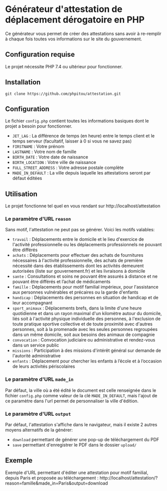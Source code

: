 # Générateur d'attestation de déplacement dérogatoire en PHP

Ce générateur vous permet de créer des attestations sans avoir à re-remplir à chaque fois toutes vos informations sur le
site du gouvernement.

## Configuration requise

Le projet nécessite PHP 7.4 ou ultérieur pour fonctionner.

## Installation

`git clone https://github.com/phpitou/attestation.git`

## Configuration

Le fichier `config.php` contient toutes les informations basiques dont le projet a besoin pour fonctionner.

- `JET_LAG` : La différence de temps (en heure) entre le temps client et le temps serveur (facultatif, laisser à 0 si
vous ne savez pas)
- `FIRSTNAME` : Votre prénom
- `LASTNAME` : Votre nom de famille
- `BIRTH_DATE` : Votre date de naissance
- `BIRTH_LOCATION` : Votre ville de naissance
- `FULL_STREET_ADDRESS` : Votre adresse postale complète
- `MADE_IN_DEFAULT` : La ville depuis laquelle les attestations seront par défaut éditées

## Utilisation

Le projet fonctionne tel quel en vous rendant sur http://localhost/attestation

### Le paramètre d'URL `reason`

Sans motif, l'attestation ne peut pas se générer. Voici les motifs valables:

- `travail` : Déplacements entre le domicile et le lieu d'exercice de l'activité professionnelle ou les déplacements
professionnels ne pouvant être différés
- `achats` : Déplacements pour effectuer des achats de fournitures nécessaires à l'activité professionnelle, des achats
de première nécessité dans des établissements dont les activités demeurent autorisées (liste sur gouvernement.fr) et les
livraisons à domicile
- `sante` : Consultations et soins ne pouvant être assurés à distance et ne pouvant être différés et l’achat de
médicaments
- `famille` : Déplacements pour motif familial impérieux, pour l'assistance aux personnes vulnérables et précaires ou la
garde d'enfants
- `handicap` : Déplacements des personnes en situation de handicap et de leur accompagnant
- `sport_animaux` : Déplacements brefs, dans la limite d'une heure quotidienne et dans un rayon maximal d'un kilomètre
autour du domicile, liés soit à l'activité physique individuelle des personnes, à l'exclusion de toute pratique sportive
collective et de toute proximité avec d'autres personnes, soit à la promenade avec les seules personnes regroupées dans
un même domicile, soit aux besoins des animaux de compagnie
- `convocation` : Convocation judiciaire ou administrative et rendez-vous dans un service public
- `missions` : Participation à des missions d'intérêt général sur demande de l'autorité administrative
- `enfants` : Déplacement pour chercher les enfants à l’école et à l’occasion de leurs activités périscolaires

### Le paramètre d'URL `made_in`

Par défaut, la ville où a été édité le document est celle renseignée dans le fichier `config.php` comme valeur de la clé
`MADE_IN_DEFAULT`, mais l'ajout de ce paramètre dans l'url permet de personnaliser la ville d'édition.

### Le paramètre d'URL `output`

Par défaut, l'attestation s'affiche dans le navigateur, mais il existe 2 autres moyens alternatifs de la générer:

- `download` permettant de générer une pop-up de téléchargement du PDF
- `save` permettant d'enregistrer le PDF dans le dossier `upload/`

## Exemple

Exemple d'URL permettant d'éditer une attestation pour motif familial, depuis Paris et proposée au téléchargement :
http://localhost/attestation/?reason=famille&made_in=Paris&output=download
